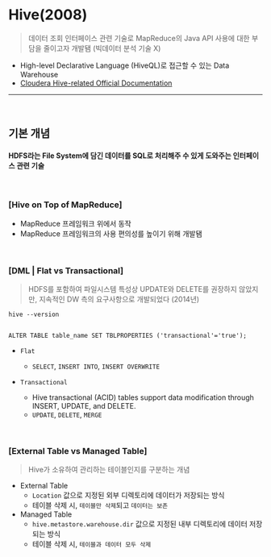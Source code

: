 # Hive(2008)
> 데이터 조회 인터페이스 관련 기술로 MapReduce의 Java API 사용에 대한 부담을 줄이고자 개발됌 (빅데이터 분석 기술 X)
* High-level Declarative Language (HiveQL)로 접근할 수 있는 Data Warehouse
* [Cloudera Hive-related Official Documentation](https://docs.cloudera.com/HDPDocuments/HDP3/HDP-3.1.4/data-operating-system/content/introduction_yarn.html)

<hr>
<br>

## 기본 개념
#### HDFS라는 File System에 담긴 데이터를 SQL로 처리해주 수 있게 도와주는 인터페이스 관련 기술

<br>

### [Hive on Top of MapReduce]
* MapReduce 프레임워크 위에서 동작
* MapReduce 프레임워크의 사용 편의성를 높이기 위해 개발됌 

<br>

### [DML | Flat vs Transactional]
> HDFS를 포함하여 파일시스템 특성상 UPDATE와 DELETE를 권장하지 않았지만, 지속적인 DW 측의 요구사항으로 개발되었다 (2014년)
```
hive --version 
```

```hiveql

ALTER TABLE table_name SET TBLPROPERTIES ('transactional'='true');                

```
* `Flat` 
  * `SELECT`, `INSERT INTO`, `INSERT OVERWRITE`

* `Transactional` 
  * Hive transactional (ACID) tables support data modification through INSERT, UPDATE, and DELETE.
  * `UPDATE`, `DELETE`, `MERGE`

<br>

### [External Table vs Managed Table]
> Hive가 소유하여 관리하는 테이블인지를 구분하는 개념
* External Table
  * `Location` 값으로 지정된 외부 디렉토리에 데이터가 저장되는 방식
  * 테이블 삭제 시, `테이블만 삭제`되고 `데이터는 보존`
* Managed Table
  * `hive.metastore.warehouse.dir` 값으로 지정된 내부 디렉토리에 데이터 저장되는 방식
  * 테이블 삭제 시, `테이블과 데이터 모두 삭제`
